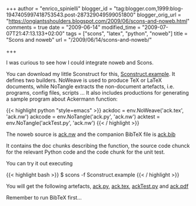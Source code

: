 +++
author = "enrico_spinielli"
blogger_id = "tag:blogger.com,1999:blog-1947405997418753543.post-287329049599051800"
blogger_orig_url = "https://ongiantsshoulders.blogspot.com/2009/06/scons-and-noweb.html"
comments = true
date = "2009-06-14"
modified_time = "2009-07-07T21:47:13.133+02:00"
tags = ["scons", "latex", "python", "noweb"]
title = "Scons and noweb"
url = "/2009/06/14/scons-and-noweb/"

+++

I was curious to see how I could integrate noweb and Scons.

You can download my little Sconstruct for this,
[Sconstruct.example](https://enrico.spinielli.googlepages.com/Sconstruct.example).
It defines two builders. NoWeave is used to produce TeX or LaTeX documents,
while NoTangle extracts the non-document artefacts, i.e. programs, config files,
scripts ... It also includes productions for generating a sample program about
Ackermann function: 


{{< highlight python "style=emacs" >}}
	ackdoc  = env.NoWeave('ack.tex', 'ack.nw')
	ackcode = env.NoTangle('ack.py', 'ack.nw')
	acktest = env.NoTangle('ackTest.py', 'ack.nw')
{{< / highlight >}}


The noweb source is [ack.nw](https://enrico.spinielli.googlepages.com/ack.nw) and
the companion BibTeX file is
[ack.bib](https://enrico.spinielli.googlepages.com/ack.bib)

It contains the doc chunks describing the function, the source code chunck for
the relevant Python code and the code chunk for the unit test.

You can try it out executing


{{< highlight bash >}}
	$ scons -f Sconstruct.example
{{< / highlight >}}


You will get the following artefacts,
[ack.py](https://enrico.spinielli.googlepages.com/ack.py),
[ack.tex](https://enrico.spinielli.googlepages.com/ack.tex),
[ackTest.py](https://enrico.spinielli.googlepages.com/ackTest.py) and
[ack.pdf](https://enrico.spinielli.googlepages.com/ack.pdf) 

Remember to run BibTeX first...
